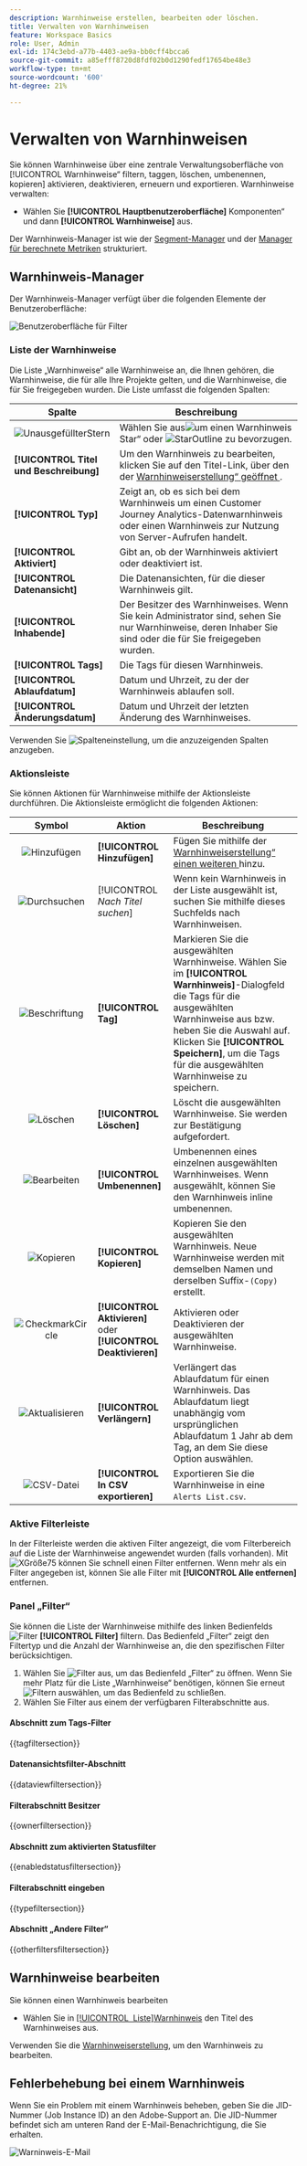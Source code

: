 ```yaml
---
description: Warnhinweise erstellen, bearbeiten oder löschen.
title: Verwalten von Warnhinweisen
feature: Workspace Basics
role: User, Admin
exl-id: 174c3ebd-a77b-4403-ae9a-bb0cff4bcca6
source-git-commit: a85efff8720d8fdf02b0d1290fedf17654be48e3
workflow-type: tm+mt
source-wordcount: '600'
ht-degree: 21%

---
```


# Verwalten von Warnhinweisen


Sie können Warnhinweise über eine zentrale Verwaltungsoberfläche von [!UICONTROL Warnhinweise“ filtern, taggen, löschen, umbenennen, kopieren] aktivieren, deaktivieren, erneuern und exportieren. Warnhinweise verwalten:

* Wählen Sie **[!UICONTROL Hauptbenutzeroberfläche]** Komponenten“ und dann **[!UICONTROL Warnhinweise]** aus.

Der Warnhinweis-Manager ist wie der [Segment-Manager](/help/components/filters/manage-filters.md) und der [Manager für berechnete Metriken](/help/components/calc-metrics/cm-workflow/cm-manager.md) strukturiert.


## Warnhinweis-Manager

Der Warnhinweis-Manager verfügt über die folgenden Elemente der Benutzeroberfläche:

![Benutzeroberfläche für Filter](assets/alerts-manager.png)

### Liste der Warnhinweise

Die Liste „Warnhinweise“ alle Warnhinweise an, die Ihnen gehören, die Warnhinweise, die für alle Ihre Projekte gelten, und die Warnhinweise, die für Sie freigegeben wurden. Die Liste umfasst die folgenden Spalten:

| Spalte | Beschreibung |
|---|---|
| ![UnausgefüllterStern](/help/assets/icons/StarOutline.svg) | Wählen Sie aus![ um einen Warnhinweis ](/help/assets/icons/Star.svg)Star“ oder ![StarOutline](/help/assets/icons/StarOutline.svg) zu bevorzugen. |
| **[!UICONTROL Titel und Beschreibung]** | Um den Warnhinweis zu bearbeiten, klicken Sie auf den Titel-Link, über den der [Warnhinweiserstellung“ geöffnet ](alert-builder.md#alert-builder). |
| **[!UICONTROL Typ]** | Zeigt an, ob es sich bei dem Warnhinweis um einen Customer Journey Analytics-Datenwarnhinweis oder einen Warnhinweis zur Nutzung von Server-Aufrufen handelt. |
| **[!UICONTROL Aktiviert]** | Gibt an, ob der Warnhinweis aktiviert oder deaktiviert ist. |
| **[!UICONTROL Datenansicht]** | Die Datenansichten, für die dieser Warnhinweis gilt. |
| **[!UICONTROL Inhabende]** | Der Besitzer des Warnhinweises. Wenn Sie kein Administrator sind, sehen Sie nur Warnhinweise, deren Inhaber Sie sind oder die für Sie freigegeben wurden. |
| **[!UICONTROL Tags]** | Die Tags für diesen Warnhinweis. |
| **[!UICONTROL Ablaufdatum]** | Datum und Uhrzeit, zu der der Warnhinweis ablaufen soll. |
| **[!UICONTROL Änderungsdatum]** | Datum und Uhrzeit der letzten Änderung des Warnhinweises. |

<!-- When "Last used" column is added, add this information as the description: Shows the date when the alert was last used. <p>This information can help you determine whether a component is valuable to users in your organization, where it is used, and if it needs to be deleted or modified.</p><p>Consider the following when viewing this column:</p><ul><li>This information does not include usage from the API, Report Builder, or Data Warehouse.</li><li>For some components, this column might not contain data if the component was last used prior to September 2023.</li></ul> -->

Verwenden Sie ![Spalteneinstellung](/help/assets/icons/ColumnSetting.svg), um die anzuzeigenden Spalten anzugeben.

### Aktionsleiste

Sie können Aktionen für Warnhinweise mithilfe der Aktionsleiste durchführen. Die Aktionsleiste ermöglicht die folgenden Aktionen:

| Symbol | Aktion | Beschreibung |
|:---:|---|---|
| ![Hinzufügen](/help/assets/icons/AddCircle.svg) | **[!UICONTROL Hinzufügen]** | Fügen Sie mithilfe der [Warnhinweiserstellung“ einen weiteren ](alert-builder.md#alert-builder) hinzu. |
| ![Durchsuchen](/help/assets/icons/Search.svg) | [!UICONTROL *Nach Titel suchen*] | Wenn kein Warnhinweis in der Liste ausgewählt ist, suchen Sie mithilfe dieses Suchfelds nach Warnhinweisen. |
| ![Beschriftung](/help/assets/icons/Label.svg) | **[!UICONTROL Tag]** | Markieren Sie die ausgewählten Warnhinweise. Wählen Sie im **[!UICONTROL Warnhinweis]**-Dialogfeld die Tags für die ausgewählten Warnhinweise aus bzw. heben Sie die Auswahl auf. Klicken Sie **[!UICONTROL Speichern]**, um die Tags für die ausgewählten Warnhinweise zu speichern. |
| ![Löschen](/help/assets/icons/Delete.svg) | **[!UICONTROL Löschen]** | Löscht die ausgewählten Warnhinweise. Sie werden zur Bestätigung aufgefordert. |
| ![Bearbeiten](/help/assets/icons/Edit.svg) | **[!UICONTROL Umbenennen]** | Umbenennen eines einzelnen ausgewählten Warnhinweises. Wenn ausgewählt, können Sie den Warnhinweis inline umbenennen. |
| ![Kopieren](/help/assets/icons/Copy.svg) | **[!UICONTROL Kopieren]** | Kopieren Sie den ausgewählten Warnhinweis. Neue Warnhinweise werden mit demselben Namen und derselben Suffix-`(Copy)` erstellt. |
| ![CheckmarkCircle](/help/assets/icons/CheckmarkCircle.svg) | **[!UICONTROL Aktivieren]** oder **[!UICONTROL Deaktivieren]** | Aktivieren oder Deaktivieren der ausgewählten Warnhinweise. |
| ![Aktualisieren](/help/assets/icons/Refresh.svg) | **[!UICONTROL Verlängern]** | Verlängert das Ablaufdatum für einen Warnhinweis. Das Ablaufdatum liegt unabhängig vom ursprünglichen Ablaufdatum 1 Jahr ab dem Tag, an dem Sie diese Option auswählen. |
| ![CSV-Datei](/help/assets/icons/FileCSV.svg) | **[!UICONTROL In CSV exportieren]** | Exportieren Sie die Warnhinweise in eine `Alerts List.csv`. |


### Aktive Filterleiste

In der Filterleiste werden die aktiven Filter angezeigt, die vom Filterbereich auf die Liste der Warnhinweise angewendet wurden (falls vorhanden). Mit ![XGröße75](/help/assets/icons/CrossSize75.svg) können Sie schnell einen Filter entfernen. Wenn mehr als ein Filter angegeben ist, können Sie alle Filter mit **[!UICONTROL Alle entfernen]** entfernen.


### Panel „Filter“

Sie können die Liste der Warnhinweise mithilfe des linken Bedienfelds ![Filter](/help/assets/icons/Filter.svg) **[!UICONTROL Filter]** filtern. Das Bedienfeld „Filter“ zeigt den Filtertyp und die Anzahl der Warnhinweise an, die den spezifischen Filter berücksichtigen.


1. Wählen Sie ![Filter](/help/assets/icons/Filter.svg) aus, um das Bedienfeld „Filter“ zu öffnen. Wenn Sie mehr Platz für die Liste „Warnhinweise“ benötigen, können Sie erneut ![Filtern](/help/assets/icons/Filter.svg) auswählen, um das Bedienfeld zu schließen.
1. Wählen Sie Filter aus einem der verfügbaren Filterabschnitte aus.


#### Abschnitt zum Tags-Filter

{{tagfiltersection}}


#### Datenansichtsfilter-Abschnitt

{{dataviewfiltersection}}


#### Filterabschnitt Besitzer

{{ownerfiltersection}}


#### Abschnitt zum aktivierten Statusfilter

{{enabledstatusfiltersection}}


#### Filterabschnitt eingeben

{{typefiltersection}}


#### Abschnitt „Andere Filter“

{{otherfiltersfiltersection}}



## Warnhinweise bearbeiten

Sie können einen Warnhinweis bearbeiten

* Wählen Sie in [[!UICONTROL &#x200B; Liste &#x200B;]Warnhinweis](#alerts-list) den Titel des Warnhinweises aus.

Verwenden Sie die [Warnhinweiserstellung](alert-builder.md#alert-builder), um den Warnhinweis zu bearbeiten.

## Fehlerbehebung bei einem Warnhinweis

Wenn Sie ein Problem mit einem Warnhinweis beheben, geben Sie die JID-Nummer (Job Instance ID) an den Adobe-Support an. Die JID-Nummer befindet sich am unteren Rand der E-Mail-Benachrichtigung, die Sie erhalten.

![Warninweis-E-Mail](assets/alerts-email.PNG)
